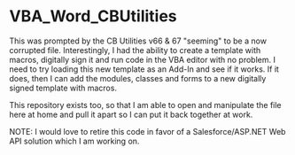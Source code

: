 # VBA_Word_CBUtilities
This was prompted by the CB Utilities v66 & 67 "seeming" to be a now corrupted file.
Interestingly, I had the ability to create a template with macros, digitally sign it
and run code in the VBA editor with no problem. I need to try loading this new template
as an Add-In and see if it works. If it does, then I can add the modules, classes and forms
to a new digitally signed template with macros.

This repository exists too, so that I am able to open and manipulate the file here at home
and pull it apart so I can put it back together at work.

NOTE: I would love to retire this code in favor of a Salesforce/ASP.NET Web API solution
which I am working on.

